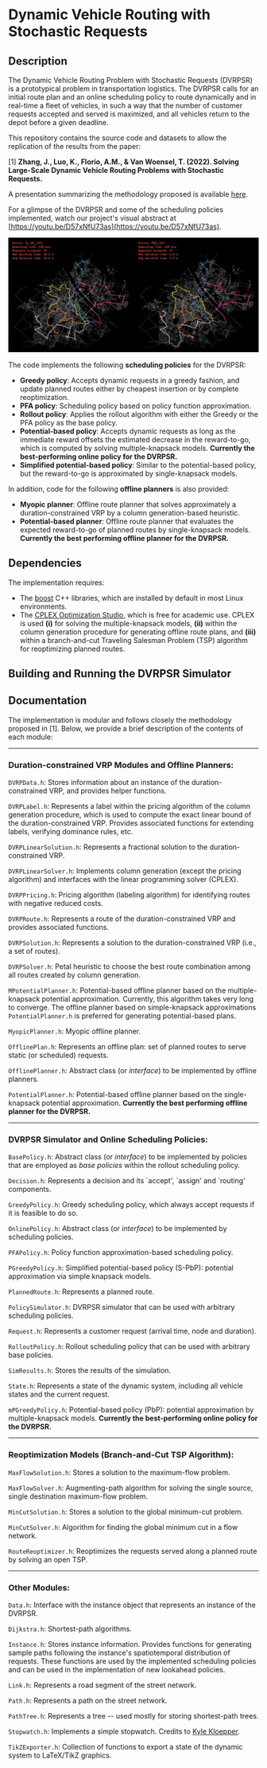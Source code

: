 # Dynamic Vehicle Routing with Stochastic Requests

## Description
The Dynamic Vehicle Routing Problem with Stochastic Requests (DVRPSR) is a prototypical problem in transportation logistics. The DVRPSR calls for an initial route plan and an online scheduling policy to route dynamically and in real-time a fleet of vehicles, in such a way that the number of customer requests accepted and served is maximized, and all vehicles return to the depot before a given deadline.

This repository contains the source code and datasets to allow the replication of the results from the paper:

[1] **Zhang, J., Luo, K., Florio, A.M., & Van Woensel, T. (2022). Solving Large-Scale Dynamic Vehicle Routing Problems with Stochastic Requests.**

A presentation summarizing the methodology proposed is available [here](DVRPSR-Presentation.pdf).

For a glimpse of the DVRPSR and some of the scheduling policies implemented, watch our project's visual abstract at [https://youtu.be/D57xNfU73as](https://youtu.be/D57xNfU73as).

![DVRPSR Snapshot](snapshot.png?raw=true|width=100)

The code implements the following **scheduling policies** for the DVRPSR:
* **Greedy policy**: Accepts dynamic requests in a greedy fashion, and update planned routes either by cheapest insertion or by complete reoptimization.
* **PFA policy**: Scheduling policy based on policy function approximation.
* **Rollout policy**: Applies the rollout algorithm with either the Greedy or the PFA policy as the base policy.
* **Potential-based policy**: Accepts dynamic requests as long as the immediate reward offsets the estimated decrease in the reward-to-go, which is computed by solving multiple-knapsack models. **Currently the best-performing online policy for the DVRPSR.**
* **Simplified potential-based policy**: Similar to the potential-based policy, but the reward-to-go is approximated by single-knapsack models.

In addition, code for the following **offline planners** is also provided:
* **Myopic planner**: Offline route planner that solves approximately a duration-constrained VRP by a column generation-based heuristic.
* **Potential-based planner**: Offline route planner that evaluates the expected reward-to-go of planned routes by single-knapsack models. **Currently the best performing offline planner for the DVRPSR.**

## Dependencies
The implementation requires:
* The [boost](https://www.boost.org) C++ libraries, which are installed by default in most Linux environments.
* The [CPLEX Optimization Studio](https://www.ibm.com/ca-en/products/ilog-cplex-optimization-studio), which is free for academic use. CPLEX is used **(i)** for solving the multiple-knapsack models, **(ii)** within the column generation procedure for generating offline route plans, and **(iii)** within a branch-and-cut Traveling Salesman Problem (TSP) algorithm for reoptimizing planned routes.

## Building and Running the DVRPSR Simulator

## Documentation
The implementation is modular and follows closely the methodology proposed in [1]. Below, we provide a brief description of the contents of each module:

---

### Duration-constrained VRP Modules and Offline Planners:
`DVRPData.h`: Stores information about an instance of the duration-constrained VRP, and provides helper functions.

`DVRPLabel.h`: Represents a label within the pricing algorithm of the column generation procedure, which is used to compute the exact linear bound of the duration-constrained VRP. Provides associated functions for extending labels, verifying dominance rules, etc.

`DVRPLinearSolution.h`: Represents a fractional solution to the duration-constrained VRP.

`DVRPLinearSolver.h`: Implements column generation (except the pricing algorithm) and interfaces with the linear programming solver (CPLEX).

`DVRPPricing.h`: Pricing algorithm (labeling algorithm) for identifying routes with negative reduced costs.

`DVRPRoute.h`: Represents a route of the duration-constrained VRP and provides associated functions.

`DVRPSolution.h`: Represents a solution to the duration-constrained VRP (i.e., a set of routes).

`DVRPSolver.h`: Petal heuristic to choose the best route combination among all routes created by column generation.

`MPotentialPlanner.h`: Potential-based offline planner based on the multiple-knapsack potential approximation. Currently, this algorithm takes very long to converge. The offline planner based on simple-knapsack approximations `PotentialPlanner.h` is preferred for generating potential-based plans.

`MyopicPlanner.h`: Myopic offline planner.

`OfflinePlan.h`: Represents an offline plan: set of planned routes to serve static (or scheduled) requests.

`OfflinePlanner.h`: Abstract class (or *interface*) to be implemented by offline planners.

`PotentialPlanner.h`: Potential-based offline planner based on the single-knapsack potential approximation. **Currently the best performing offline planner for the DVRPSR.**

---

### DVRPSR Simulator and Online Scheduling Policies:
`BasePolicy.h`: Abstract class (or *interface*) to be implemented by policies that are employed as *base policies* within the rollout scheduling policy.

`Decision.h`: Represents a decision and its \`accept\', \`assign\' and \`routing\' components.

`GreedyPolicy.h`: Greedy scheduling policy, which always accept requests if it is feasible to do so.

`OnlinePolicy.h`: Abstract class (or *interface*) to be implemented by scheduling policies.

`PFAPolicy.h`: Policy function approximation-based scheduling policy.

`PGreedyPolicy.h`: Simplified potential-based policy (S-PbP): potential approximation via simple knapsack models.

`PlannedRoute.h`: Represents a planned route.

`PolicySimulator.h`: DVRPSR simulator that can be used with arbitrary scheduling policies.

`Request.h`: Represents a customer request (arrival time, node and duration).

`RolloutPolicy.h`: Rollout scheduling policy that can be used with arbitrary base policies.

`SimResults.h`: Stores the results of the simulation.

`State.h`: Represents a state of the dynamic system, including all vehicle states and the current request.

`mPGreedyPolicy.h`: Potential-based policy (PbP): potential approximation by multiple-knapsack models. **Currently the best-performing online policy for the DVRPSR.**

---

### Reoptimization Models (Branch-and-Cut TSP Algorithm):
`MaxFlowSolution.h`: Stores a solution to the maximum-flow problem.

`MaxFlowSolver.h`: Augmenting-path algorithm for solving the single source, single destination maximum-flow problem.

`MinCutSolution.h`: Stores a solution to the global minimum-cut problem.

`MinCutSolver.h`: Algorithm for finding the global minimum cut in a flow network.

`RouteReoptimizer.h`: Reoptimizes the requests served along a planned route by solving an open TSP.

---

### Other Modules:
`Data.h`: Interface with the instance object that represents an instance of the DVRPSR.

`Dijkstra.h`: Shortest-path algorithms.

`Instance.h`: Stores instance information. Provides functions for generating sample paths following the instance's spatiotemporal distribution of requests. These functions are used by the implemented scheduling policies and can be used in the implementation of new lookahead policies.

`Link.h`: Represents a road segment of the street network.

`Path.h`: Represents a path on the street network.

`PathTree.h`: Represents a tree -- used mostly for storing shortest-path trees.

`Stopwatch.h`: Implements a simple stopwatch. Credits to [Kyle Kloepper](https://isocpp.org/wiki/faq/wg21#kyle-kloepper).

`TikZExporter.h`: Collection of functions to export a state of the dynamic system to LaTeX/TikZ graphics.


